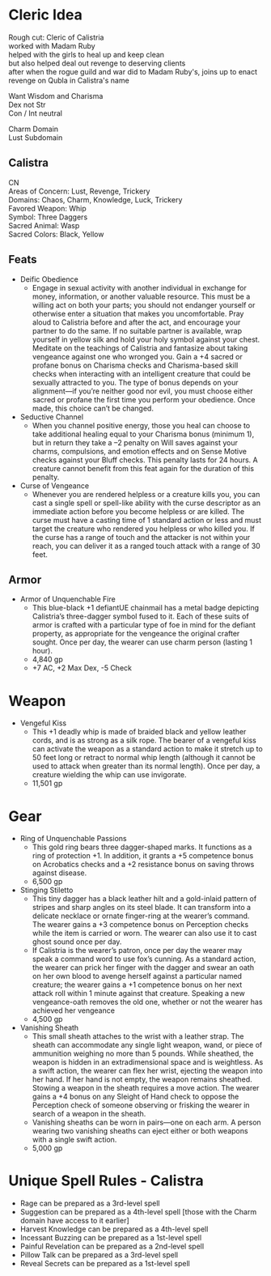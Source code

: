 # Cleric Idea

Rough cut: Cleric of Calistria  
worked with Madam Ruby  
helped with the girls to heal up and keep clean  
but also helped deal out revenge to deserving clients  
after when the rogue guild and war did to Madam Ruby's, joins up to enact revenge on Qubla in Calistra's name  
 
Want Wisdom and Charisma  
Dex not Str  
Con / Int neutral  

Charm Domain  
Lust Subdomain  


## Calistra 

CN  
Areas of Concern: Lust, Revenge, Trickery  
Domains: Chaos, Charm, Knowledge, Luck, Trickery  
Favored Weapon: Whip  
Symbol: Three Daggers  
Sacred Animal: Wasp  
Sacred Colors: Black, Yellow  


## Feats

- Deific Obedience
    - Engage in sexual activity with another individual in exchange for money, information, or another valuable resource. This must be a willing act on both your parts; you should not endanger yourself or otherwise enter a situation that makes you uncomfortable. Pray aloud to Calistria before and after the act, and encourage your partner to do the same. If no suitable partner is available, wrap yourself in yellow silk and hold your holy symbol against your chest. Meditate on the teachings of Calistria and fantasize about taking vengeance against one who wronged you. Gain a +4 sacred or profane bonus on Charisma checks and Charisma-based skill checks when interacting with an intelligent creature that could be sexually attracted to you. The type of bonus depends on your alignment—if you’re neither good nor evil, you must choose either sacred or profane the first time you perform your obedience. Once made, this choice can’t be changed.
- Seductive Channel
    - When you channel positive energy, those you heal can choose to take additional healing equal to your Charisma bonus (minimum 1), but in return they take a –2 penalty on Will saves against your charms, compulsions, and emotion effects and on Sense Motive checks against your Bluff checks. This penalty lasts for 24 hours. A creature cannot benefit from this feat again for the duration of this penalty.
- Curse of Vengeance
    - Whenever you are rendered helpless or a creature kills you, you can cast a single spell or spell-like ability with the curse descriptor as an immediate action before you become helpless or are killed. The curse must have a casting time of 1 standard action or less and must target the creature who rendered you helpless or who killed you. If the curse has a range of touch and the attacker is not within your reach, you can deliver it as a ranged touch attack with a range of 30 feet.


## Armor

- Armor of Unquenchable Fire
    - This blue-black +1 defiantUE chainmail has a metal badge depicting Calistria’s three-dagger symbol fused to it. Each of these suits of armor is crafted with a particular type of foe in mind for the defiant property, as appropriate for the vengeance the original crafter sought. Once per day, the wearer can use charm person (lasting 1 hour).
    - 4,840 gp
    - +7 AC, +2 Max Dex, -5 Check

# Weapon

- Vengeful Kiss
    - This +1 deadly whip is made of braided black and yellow leather cords, and is as strong as a silk rope. The bearer of a vengeful kiss can activate the weapon as a standard action to make it stretch up to 50 feet long or retract to normal whip length (although it cannot be used to attack when greater than its normal length). Once per day, a creature wielding the whip can use invigorate.
    - 11,501 gp



# Gear

- Ring of Unquenchable Passions
    - This gold ring bears three dagger-shaped marks. It functions as a ring of protection +1. In addition, it grants a +5 competence bonus on Acrobatics checks and a +2 resistance bonus on saving throws against disease.
    - 6,500 gp
- Stinging Stiletto
    - This tiny dagger has a black leather hilt and a gold-inlaid pattern of stripes and sharp angles on its steel blade. It can transform into a delicate necklace or ornate finger-ring at the wearer’s command. The wearer gains a +3 competence bonus on Perception checks while the item is carried or worn. The wearer can also use it to cast ghost sound once per day.
    - If Calistria is the wearer’s patron, once per day the wearer may speak a command word to use fox’s cunning. As a standard action, the wearer can prick her finger with the dagger and swear an oath on her own blood to avenge herself against a particular named creature; the wearer gains a +1 competence bonus on her next attack roll within 1 minute against that creature. Speaking a new vengeance-oath removes the old one, whether or not the wearer has achieved her vengeance
    - 4,500 gp
- Vanishing Sheath
    - This small sheath attaches to the wrist with a leather strap. The sheath can accommodate any single light weapon, wand, or piece of ammunition weighing no more than 5 pounds. While sheathed, the weapon is hidden in an extradimensional space and is weightless. As a swift action, the wearer can flex her wrist, ejecting the weapon into her hand. If her hand is not empty, the weapon remains sheathed. Stowing a weapon in the sheath requires a move action. The wearer gains a +4 bonus on any Sleight of Hand check to oppose the Perception check of someone observing or frisking the wearer in search of a weapon in the sheath.
    - Vanishing sheaths can be worn in pairs—one on each arm. A person wearing two vanishing sheaths can eject either or both weapons with a single swift action.
    - 5,000 gp


# Unique Spell Rules - Calistra

- Rage can be prepared as a 3rd-level spell
- Suggestion can be prepared as a 4th-level spell [those with the Charm domain have access to it earlier]
- Harvest Knowledge can be prepared as a 4th-level spell
- Incessant Buzzing can be prepared as a 1st-level spell
- Painful Revelation can be prepared as a 2nd-level spell
- Pillow Talk can be prepared as a 3rd-level spell
- Reveal Secrets can be prepared as a 1st-level spell
